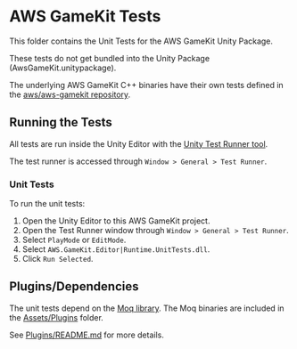 # AWS GameKit Tests
This folder contains the Unit Tests for the AWS GameKit Unity Package.

These tests do not get bundled into the Unity Package (AwsGameKit.unitypackage).

The underlying AWS GameKit C++ binaries have their own tests defined in the
[aws/aws-gamekit repository](https://github.com/aws/aws-gamekit).

## Running the Tests
All tests are run inside the Unity Editor with the
[Unity Test Runner tool](https://docs.unity3d.com/2017.4/Documentation/Manual/testing-editortestsrunner.html).

The test runner is accessed through `Window > General > Test Runner`.

### Unit Tests
To run the unit tests:
1. Open the Unity Editor to this AWS GameKit project.
1. Open the Test Runner window through `Window > General > Test Runner`.
1. Select `PlayMode` or `EditMode`.
1. Select `AWS.GameKit.Editor|Runtime.UnitTests.dll`.
1. Click `Run Selected`.

## Plugins/Dependencies
The unit tests depend on the [Moq library](https://github.com/moq/moq4). The Moq binaries are included in
the [Assets/Plugins](../../Assets/Plugins/) folder.

See [Plugins/README.md](../Plugins/README.md) for more details.
